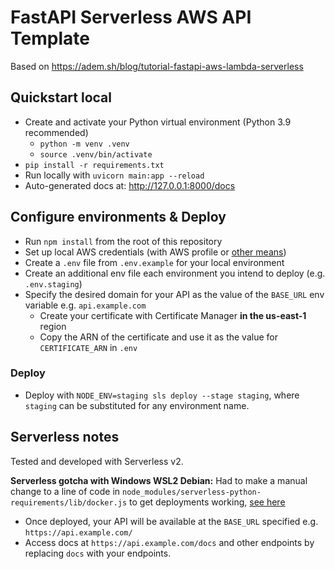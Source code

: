 # FastAPI Serverless AWS API Template

Based on https://adem.sh/blog/tutorial-fastapi-aws-lambda-serverless

## Quickstart local

- Create and activate your Python virtual environment (Python 3.9 recommended)
    - `python -m venv .venv`
    - `source .venv/bin/activate`
- `pip install -r requirements.txt`
- Run locally with `uvicorn main:app --reload`
- Auto-generated docs at: http://127.0.0.1:8000/docs

## Configure environments & Deploy

- Run `npm install` from the root of this repository
- Set up local AWS credentials (with AWS profile or [other means](https://www.serverless.com/framework/docs/providers/aws/guide/credentials))
- Create a `.env` file from `.env.example` for your local environment
- Create an additional env file each environment you intend to deploy (e.g. `.env.staging`)
- Specify the desired domain for your API as the value of the `BASE_URL` env variable e.g. `api.example.com`
    - Create your certificate with Certificate Manager **in the us-east-1** region
    - Copy the ARN of the certificate and use it as the value for `CERTIFICATE_ARN` in `.env`

### Deploy

- Deploy with `NODE_ENV=staging sls deploy --stage staging`, where `staging` can be substituted for any environment name.


## Serverless notes

Tested and developed with Serverless v2.

**Serverless gotcha with Windows WSL2 Debian:** Had to make a manual change to a line of code in `node_modules/serverless-python-requirements/lib/docker.js` to get deployments working, [see here](https://github.com/serverless/serverless-python-requirements/issues/371)

- Once deployed, your API will be available at the `BASE_URL` specified e.g. `https://api.example.com/`
- Access docs at `https://api.example.com/docs` and other endpoints by replacing `docs` with your endpoints.

